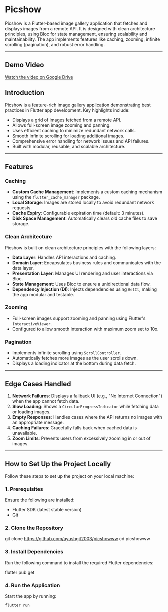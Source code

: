 # Picshow

Picshow is a Flutter-based image gallery application that fetches and displays images from a remote API. It is designed with clean architecture principles, using Bloc for state management, ensuring scalability and maintainability. The app implements features like caching, zooming, infinite scrolling (pagination), and robust error handling.

---
## Demo Video

[Watch the video on Google Drive](https://drive.google.com/file/d/1ZqUJBGXR5brnJKOR8HuhuWZ2D9uSG73r/view?usp=drivesdk)


## Introduction

Picshow is a feature-rich image gallery application demonstrating best practices in Flutter app development. Key highlights include:

- Displays a grid of images fetched from a remote API.
- Allows full-screen image zooming and panning.
- Uses efficient caching to minimize redundant network calls.
- Smooth infinite scrolling for loading additional images.
- Comprehensive error handling for network issues and API failures.
- Built with modular, reusable, and scalable architecture.

---

## Features

### Caching

- **Custom Cache Management**: Implements a custom caching mechanism using the `flutter_cache_manager` package.
- **Local Storage**: Images are stored locally to avoid redundant network requests.
- **Cache Expiry**: Configurable expiration time (default: 3 minutes).
- **Disk Space Management**: Automatically clears old cache files to save storage.

### Clean Architecture

Picshow is built on clean architecture principles with the following layers:

- **Data Layer**: Handles API interactions and caching.
- **Domain Layer**: Encapsulates business rules and communicates with the data layer.
- **Presentation Layer**: Manages UI rendering and user interactions via Bloc.
- **State Management**: Uses Bloc to ensure a unidirectional data flow.
- **Dependency Injection (DI)**: Injects dependencies using `GetIt`, making the app modular and testable.

### Zooming

- Full-screen images support zooming and panning using Flutter's `InteractiveViewer`.
- Configured to allow smooth interaction with maximum zoom set to 10x.

### Pagination

- Implements infinite scrolling using `ScrollController`.
- Automatically fetches more images as the user scrolls down.
- Displays a loading indicator at the bottom during data fetch.

---

## Edge Cases Handled

1. **Network Failures**: Displays a fallback UI (e.g., "No Internet Connection") when the app cannot fetch data.
2. **Slow Loading**: Shows a `CircularProgressIndicator` while fetching data or loading images.
3. **Empty Responses**: Handles cases where the API returns no images with an appropriate message.
4. **Caching Failures**: Gracefully falls back when cached data is unavailable.
5. **Zoom Limits**: Prevents users from excessively zooming in or out of images.

---

## How to Set Up the Project Locally

Follow these steps to set up the project on your local machine:

### 1. Prerequisites

Ensure the following are installed:
- Flutter SDK (latest stable version)
- Git

### 2. Clone the Repository

 
git clone https://github.com/ayushgit2003/picshowww
cd picshowww


### 3. Install Dependencies

Run the following command to install the required Flutter dependencies:

 
flutter pub get

### 4. Run the Application

Start the app by running:

```bash
flutter run

